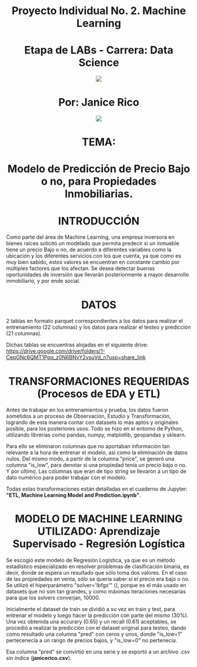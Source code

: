## <h1 align=center> Proyecto Individual No. 2. Machine Learning
## <h1 align=center> Etapa de LABs - Carrera: Data Science

<p align="center">
<img src=https://user-images.githubusercontent.com/109157476/213493684-d39b7139-403c-4dac-873f-2505d3ec7fd9.png>

# <h1 align=center> Por: Janice Rico

<p align="center">
<img src=https://user-images.githubusercontent.com/109157476/214588778-c726ed0a-2188-4d95-a010-bcb7fdb784ac.png>

## <h1 align=center> TEMA:
# <h1 align=center> Modelo de Predicción de Precio Bajo o no, para Propiedades Inmobiliarias.
  
  ## <h1 align=center> INTRODUCCIÓN
 
Como parte del área de Machine Learning, una empresa inversora en bienes raíces solicitó un modelado que permita predecir si un inmueble tiene un precio Bajo o no, de acuerdo a diferentes variables como la ubicación y los diferentes servicios con los que cuenta, ya que como es muy bien sabido, estos valores se encuentran en constante cambio por múltiples factores que los afectan. Se desea detectar buenas oportunidades de inversión que llevarán posteriormente a mayor desarrollo inmobiliario, y por ende social.

## <h1 align=center> DATOS
 
2 tablas en formato parquet correspondientes a los datos para realizar el entrenamiento (22 columnas) y los datos para realizar el testeo y predicción (21 columnas).

Dichas tablas se encuentras alojadas en el siguiente drive: https://drive.google.com/drive/folders/1-CepGNc6QMT1Ppq_z0N6BNvY2vsuVd_n?usp=share_link
  
## <h1 align=center> TRANSFORMACIONES REQUERIDAS (Procesos de EDA y ETL)

Antes de trabajar en los entrenamientos y prueba, los datos fueron sometidos a un proceso de Observación, Estudio y Transformación, logrando de esta manera contar con datasets lo más aptos y originales posible, para los posteriores usos. Todo se hizo en el entorno de Python, utilizando librerías como pandas, numpy, matplotlib,  geopandas y sklearn.
  
Para ello se eliminaron columnas que no aportaban información tan relevante a la hora de entrenar el modelo, así como la eliminación de datos nulos. Del mismo modo, a partir de la columna "price", se generó una columna "is_low", para denotar si una propiedad tenía un precio bajo o no. Y por último, Las columnas que eran de tipo string se llevaron a un tipo de dato numérico para poder trabajar con el modelo.
  
Todas estas transformaciones están detalladas en el cuaderno de Jupyter: **"ETL, Machine Learning Model and Prediction.ipynb"**.

## <h1 align=center> MODELO DE MACHINE LEARNING UTILIZADO: Aprendizaje Supervisado - Regresión Logística

Se escogió este modelo de Regresión Logística, ya que es un método estadístico especializado en resolver problemas de clasificación binaria, es decir, donde se espera un resultado que sólo toma dos valores. En el caso de las propiedades en venta, sólo se quería saber si el precio era bajo o no. Se utilizó el hiperparámetro "solver='lbfgs'" (), porque es el más usado en datasets que no son tan grandes, y como máximas iteraciones necesarias para que los solvers converjan, 10000.

Inicialmente el dataset de train se dividió a su vez en train y test, para entrenar el modelo y luego hacer la predicción con parte del mismo (30%). Una vez obtenida una accurary (0.65) y un recall (0.61) aceptables, se procedió a realizar la predicción con el dataset original para testeo, dando como resultado una columna "pred" con ceros y unos, donde "is_low=1" pertecenecía a un rango de precios bajos, y "is_low=0" no pertenecía.
  
Esa columna "pred" se convirtió en una serie y se exportó a un archivo .csv sin índice (**janicerico.csv**).
